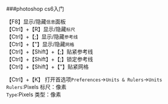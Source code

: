 ###photoshop cs6入门

【F8】显示/隐藏`信息`面板                       
【Ctrl】+【R】显示/隐藏`标尺`         
【Ctrl】+【;】显示/隐藏`参考线`         
【Ctrl】+【"】显示/隐藏`网格`         
【Ctrl】+【Shift】+【;】贴紧参考线        
【Ctrl】+【Shift】+【;】锁定参考线        
【Ctrl】+【Shift】+【"】贴紧网格        
        
【Ctrl】+【K】 打开首选项`Preferences`->`Units & Rulers`->`Units`                               
`Rulers`:Pixels 标尺：像素                              
`Type`:Pixels   类型：像素                              

